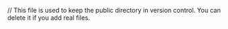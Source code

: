 // This file is used to keep the public directory in version control. You can delete it if you add real files.
